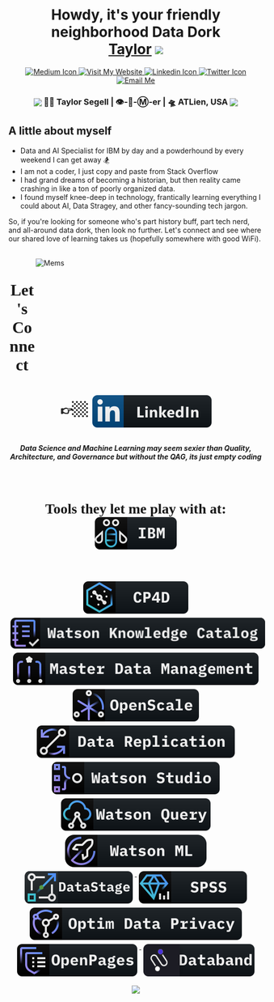 
<div align="center">
   <h1>Howdy, it's your friendly neighborhood Data Dork <br> <a href="https://hemant.codes">Taylor</a> <img src="https://media.giphy.com/media/hvRJCLFzcasrR4ia7z/giphy.gif" width="25px"> </h1>
</div>
<div align="center"><a href="https://taylorsegell.medium.com/">
                    <img style="width:3rem;height:3rem"  src="https://img.icons8.com/arcade/512/medium-logo.png" alt="Medium Icon" />
                </a>
                <a href="http://www.taylorsegell.com">
                    <img src="https://img.icons8.com/3d-fluency/512/home.png" style="width:3rem;height:3rem"  alt="Visit My Website" />
                </a>
                <a href="http://www.linkedin.com/en/segell">
                    <img src="https://img.icons8.com/3d-fluency/512/linkedin.png" style="width:3rem;height:3rem"  alt="Linkedin Icon" />
                </a>
                <a href="https://www.github.com/taylorsegell">
                    <img src="https://img.icons8.com/3d-fluency/512/github.png" style="width:3rem;height:3rem" alt="Twitter Icon" />
                </a>
                <a href="mailto: taylorsegell@ibm.com">
                    <img src="https://img.icons8.com/color/512/microsoft-outlook-2019--v2.png" alt="Email Me" style="width:3rem;height:3rem" />
                </a>
</div>
<div align="center">
<h3><img src="https://media2.giphy.com/media/l3vR16pONsV8cKkWk/giphy.gif" style="vertical-align:middle;width:2rem"> 👨🏻 Taylor Segell | 👁-🐝-Ⓜ️-er | 🛸 ATLien, USA <img src="https://media2.giphy.com/media/l3vR16pONsV8cKkWk/giphy.gif" style="vertical-align:middle;width:2rem"></h3>
</div>


 <h2>A little about myself</h2>
            <ul>
                <li>Data and AI Specialist for IBM by day and a powderhound by every weekend I can get away 🏂 </li>
                <li>I am not a coder, I just copy and paste from Stack Overflow</li>
                <li>I had grand dreams of becoming a historian, but then reality came crashing in like a ton of poorly
                    organized data.</li>
                <li>I found myself knee-deep in technology, frantically learning everything I could about AI, Data
                    Stragey,
                    and other fancy-sounding tech jargon.</li>
            </ul>
            <p> So, if you're looking for someone who's part history buff, part tech nerd, and all-around data dork,
                then
                look no further. Let's connect and see where our shared love of learning takes us (hopefully somewhere
                with
                good WiFi).</p>
 

 
<br />
<a><img align="right" height="270px" width="450px" alt="Mems" src="https://linhui.org/images/Jokes/datascientist.png" /></a>

<center><h3 style="font-family:'IBM Plex Mono';font-size:2rem;" > Let's Connect 👉🏼 <a href ='https://www.linkedin.com/en/segell'> <img src="https://raw.githubusercontent.com/MikeCodesDotNET/ColoredBadges/master/svg/social/linkedin.svg" style="vertical-align:middle;"></a></h3></center>
 
 

<!--  -->
 <h5 align="center">
   <i>Data Science and Machine Learning may seem sexier than Quality, Architecture, and Governance but without the QAG, its just empty coding</i>
  </h5>
 


<br />
<center>
<h3 style="font-family: 'IBM Plex Mono';font-size:1.75rem">Tools they let me play with at:  <img src="https://raw.githubusercontent.com/taylorsegell/icons/main/%20BEE.svg" alt="IBM" style="vertical-align:middle;"> </h3> </center>

<br>

<p align="center">
  <!-- For more icons please follow  https://github.com/MikeCodesDotNET/ColoredBadges -->
    <a href="https://www.ibm.com/products/cloud-pak-for-data"> <img src="https://raw.githubusercontent.com/taylorsegell/icons/main/%20cpd.svg" alt="Cloud Pak for Data" style="vertical-align:top; margin:4px">
  <a href="https://www.ibm.com/cloud/watson-knowledge-catalog"> <img src="https://raw.githubusercontent.com/taylorsegell/icons/main/%20WKC.svg" alt="Watson Knowledge Catalog" style="vertical-align:top; margin:4px"></a>    
  <a href="https://www.ibm.com/master-data-management"> <img src="https://raw.githubusercontent.com/taylorsegell/icons/main/%20MDM.svg" alt="Master Data Management" style="vertical-align:top; margin:4px"></a>
  <a href="https://www.ibm.com/products/cloud-pak-for-data/ai-governance"> <img src="https://raw.githubusercontent.com/taylorsegell/icons/main/%20OpenScale.svg" alt="AI Governance" style="vertical-align:top; margin:4px">
  <a href="https://www.ibm.com/products/data-replication"> <img src="https://raw.githubusercontent.com/taylorsegell/icons/main/%20Replication.svg" alt="Data Replication" style="vertical-align:top; margin:4px">
  <a href="https://www.ibm.com/cloud/watson-studio"> <img src="https://raw.githubusercontent.com/taylorsegell/icons/main/%20WatsonStudio.svg" alt="Watson Studio" style="vertical-align:top; margin:4px">
  <a href="https://www.ibm.com/products/watson-query?mhsrc=ibmsearch_a&mhq=Watson%20query"> <img src="https://raw.githubusercontent.com/taylorsegell/icons/main/%20WatsonQuery.svg" alt="Watson Query" style="vertical-align:top; margin:4px">
  <a href="https://www.ibm.com/products/cloud-pak-for-data/data-science-mlops"> <img src="https://raw.githubusercontent.com/taylorsegell/icons/main/%20WatsonML.svg" alt="Machine Learning" style="vertical-align:top; margin:4px">
  <a href="https://www.ibm.com/products/datastage"> <img src="https://raw.githubusercontent.com/taylorsegell/icons/main/%20DataStage.svg" alt="DataStage" style="vertical-align:top; margin:4px">
  <a href="https://www.ibm.com/spss"> <img src="https://raw.githubusercontent.com//taylorsegell/icons/main/%20SPSS.svg" alt="SPSS" style="vertical-align:top; margin:4px">
  <a href="https://www.ibm.com/infosphere-optim"> <img src="https://raw.githubusercontent.com/taylorsegell/icons/main/%20OptimDP.svg" alt="Optim" style="vertical-align:top; margin:4px">
  <a href="https://www.ibm.com/products/openpages-with-watson"> <img src="https://raw.githubusercontent.com/taylorsegell/icons/main/%20OpenPages.svg" alt="OpenPages" style="vertical-align:top; margin:4px">
  <a href="https://www.ibm.com/products/databand"> <img src="https://raw.githubusercontent.com/taylorsegell/icons/main/%20Databand.svg" alt="Databand" style="vertical-align:top; margin:4px">
</p>
<p align="center">
   <img src="https://media0.giphy.com/media/8Aa34J5wI0gpLRS1pv/giphy.gif?cid=ecf05e471ltrg587u2s3sf7ebxmqvqgrq0zoybr29ez5wotr&rid=giphy.gif" />
   </p>
<!--
### - Blogs 🌱
-->
<!--
<p align="center">
  <a href="https://dev.to/hemant">
    <img src="https://raw.githubusercontent.com/8bithemant/8bithemant/master/svg/blogs/devto.svg"> 
  </a>
</p>
-->






<br />
